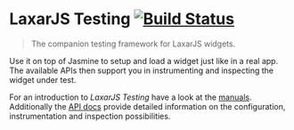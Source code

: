 # LaxarJS Testing [![Build Status](https://travis-ci.org/LaxarJS/laxar-testing.svg?branch=master)](https://travis-ci.org/LaxarJS/laxar-testing)

> The companion testing framework for LaxarJS widgets.

Use it on top of Jasmine to setup and load a widget just like in a real app.
The available APIs then support you in instrumenting and inspecting the widget under test.

For an introduction to *LaxarJS Testing* have a look at the [manuals](docs/manuals/index.md).
Additionally the [API docs](docs/api/laxar-testing.js.md) provide detailed information on the configuration, instrumentation and inspection possibilities.
